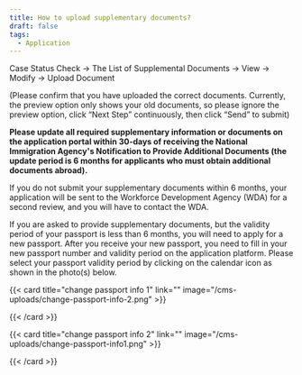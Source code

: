 ```yaml
---
title: How to upload supplementary documents?
draft: false
tags:
  - Application
---
```

Case Status Check → The List of Supplemental Documents → View → Modify → Upload Document

(Please confirm that you have uploaded the correct documents. Currently, the preview option only shows your old documents, so please ignore the preview option, click “Next Step” continuously, then click “Send” to submit)

**Please update all required supplementary information or documents on the application portal within 30-days of receiving the National Immigration Agency's Notification to Provide Additional Documents (the update period is 6 months for applicants who must obtain additional documents abroad).**

If you do not submit your supplementary documents within 6 months, your application will be sent to the Workforce Development Agency (WDA) for a second review, and you will have to contact the WDA.

If you are asked to provide supplementary documents, but the validity period of your passport is less than 6 months, you will need to apply for a new passport. After you receive your new passport, you need to fill in your new passport number and validity period on the application platform. Please select your passport validity period by clicking on the calendar icon as shown in the photo(s) below.

{{< card title="change passport info 1" link="" image="/cms-uploads/change-passport-info-2.png" >}}

{{< /card >}}

{{< card title="change passport info 2" link="" image="/cms-uploads/change-passport-info1.png" >}}

{{< /card >}}